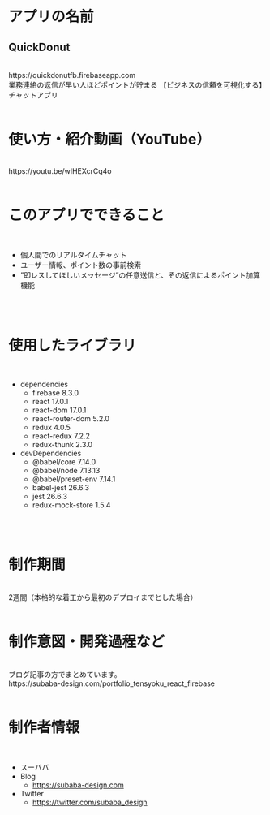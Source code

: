 # アプリの名前

## QuickDonut
<br/>
https://quickdonutfb.firebaseapp.com
<br/>
業務連絡の返信が早い人ほどポイントが貯まる
【ビジネスの信頼を可視化する】チャットアプリ
<br/>
<br/>

# 使い方・紹介動画（YouTube）
<br/>
https://youtu.be/wIHEXcrCq4o
<br/>
<br/>

# このアプリでできること
<br/>

* 個人間でのリアルタイムチャット
* ユーザー情報、ポイント数の事前検索
* ”即レスしてほしいメッセージ”の任意送信と、その返信によるポイント加算機能
<br/>
<br/>

# 使用したライブラリ
<br/>

* dependencies
    * firebase 8.3.0
    * react 17.0.1
    * react-dom 17.0.1
    * react-router-dom 5.2.0
    * redux 4.0.5
    * react-redux 7.2.2
    * redux-thunk 2.3.0
* devDependencies
    * @babel/core 7.14.0
    * @babel/node 7.13.13
    * @babel/preset-env 7.14.1
    * babel-jest 26.6.3
    * jest 26.6.3
    * redux-mock-store 1.5.4
<br/>
<br/>

# 制作期間
<br/>
2週間（本格的な着工から最初のデプロイまでとした場合）
<br/>
<br/>

# 制作意図・開発過程など
<br/>
ブログ記事の方でまとめています。
<br/>
https://subaba-design.com/portfolio_tensyoku_react_firebase
<br/>
<br/>

# 制作者情報
<br/>

* スーババ
* Blog
    * https://subaba-design.com
* Twitter
    * https://twitter.com/subaba_design
<br/>
<br/>
